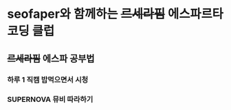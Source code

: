 # seofaper와 함께하는 ~~르세라핌~~ 에스파르타 코딩 클럽

## ~~르세라핌~~ 에스파 공부법

### 하루 1 직캠 밥먹으면서 시청
### SUPERNOVA 뮤비 따라하기
